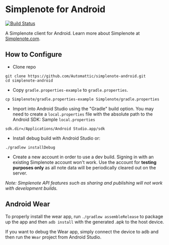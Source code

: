 # Simplenote for Android
[![Build Status](https://travis-ci.org/Automattic/simplenote-android.svg?branch=develop)](https://travis-ci.org/Automattic/simplenote-android)

A Simplenote client for Android. Learn more about Simplenote at [Simplenote.com](https://simplenote.com).

## How to Configure

* Clone repo
```shell
git clone https://github.com/Automattic/simplenote-android.git
cd simplenote-android
```
* Copy `gradle.properties-example` to `gradle.properties`.
```shell
cp Simplenote/gradle.properties-example Simplenote/gradle.properties
```

* Import into Android Studio using the "Gradle" build option. You may need to create a `local.properties` file with the absolute path to the Android SDK:
Sample `local.properties`
```
sdk.dir=/Applications/Android Studio.app/sdk
```

* Install debug build with Android Studio or:
```shell
./gradlew installDebug
```

* Create a new account in order to use a dev build. Signing in with an existing Simplenote account won't work. Use the account for **testing purposes only** as all note data will be periodically cleared out on the server.

_Note: Simplenote API features such as sharing and publishing will not work with development builds._

## Android Wear

To properly install the wear app, run `./gradlew assembleRelease` to package up the app and then `adb install` with the generated .apk to the host device.

If you want to debug the Wear app, simply connect the device to adb and then run the `Wear` project from Android Studio.
